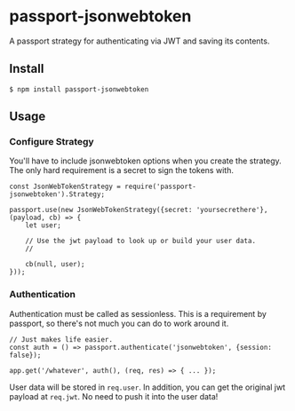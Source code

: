 # passport-jsonwebtoken

A passport strategy for authenticating via JWT and saving its contents.

## Install

`$ npm install passport-jsonwebtoken`

## Usage

### Configure Strategy

You'll have to include jsonwebtoken options when you create the strategy. The only hard requirement is a secret to sign the tokens with.

	const JsonWebTokenStrategy = require('passport-jsonwebtoken').Strategy;

	passport.use(new JsonWebTokenStrategy({secret: 'yoursecrethere'}, (payload, cb) => {
		let user;

		// Use the jwt payload to look up or build your user data.
		//

		cb(null, user);
	}));

### Authentication

Authentication must be called as sessionless. This is a requirement by passport, so there's not much you can do to work around it.


	// Just makes life easier.
	const auth = () => passport.authenticate('jsonwebtoken', {session: false});

	app.get('/whatever', auth(), (req, res) => { ... });


User data will be stored in `req.user`. In addition, you can get the original jwt payload at `req.jwt`. No need to push it into the user data!
